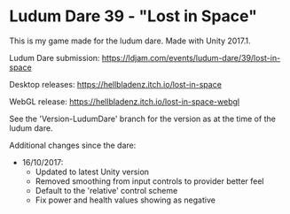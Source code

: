 # Ludum Dare 39 - "Lost in Space"

This is my game made for the ludum dare. Made with Unity 2017.1.

Ludum Dare submission: https://ldjam.com/events/ludum-dare/39/lost-in-space



Desktop releases: https://hellbladenz.itch.io/lost-in-space

WebGL release: https://hellbladenz.itch.io/lost-in-space-webgl


See the 'Version-LudumDare' branch for the version as at the time of the ludum dare.


Additional changes since the dare:

* 16/10/2017:
	- Updated to latest Unity version
	- Removed smoothing from input controls to provider better feel
	- Default to the 'relative' control scheme
	- Fix power and health values showing as negative